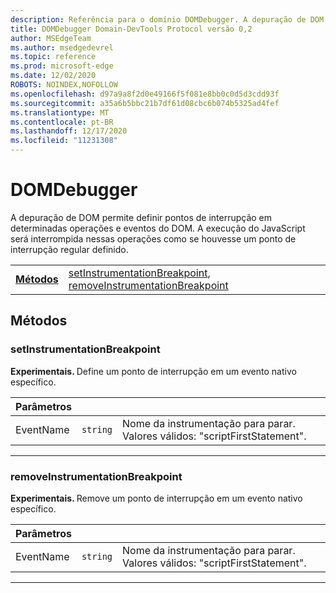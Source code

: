 ```yaml
---
description: Referência para o domínio DOMDebugger. A depuração de DOM permite definir pontos de interrupção em determinadas operações e eventos do DOM. A execução do JavaScript será interrompida nessas operações como se houvesse um ponto de interrupção regular definido.
title: DOMDebugger Domain-DevTools Protocol versão 0,2
author: MSEdgeTeam
ms.author: msedgedevrel
ms.topic: reference
ms.prod: microsoft-edge
ms.date: 12/02/2020
ROBOTS: NOINDEX,NOFOLLOW
ms.openlocfilehash: d97a9a8f2d0e49166f5f081e8bb0c0d5d3cdd93f
ms.sourcegitcommit: a35a6b5bbc21b7df61d08cbc6b074b5325ad4fef
ms.translationtype: MT
ms.contentlocale: pt-BR
ms.lasthandoff: 12/17/2020
ms.locfileid: "11231308"
---
```

# DOMDebugger

A depuração de DOM permite definir pontos de interrupção em determinadas operações e eventos do DOM. A execução do JavaScript será interrompida nessas operações como se houvesse um ponto de interrupção regular definido.

| | |
|-|-|
| [**Métodos**](#methods) | [setInstrumentationBreakpoint](#setinstrumentationbreakpoint), [removeInstrumentationBreakpoint](#removeinstrumentationbreakpoint) |
## Métodos

### setInstrumentationBreakpoint
<span><b>Experimentais. </b></span>Define um ponto de interrupção em um evento nativo específico.

<table>
    <thead>
        <tr>
            <th>Parâmetros</th>
            <th></th>
            <th></th>
        </tr>
    </thead>
    <tbody>
        <tr>
            <td>EventName</td>
            <td><code class="flyout">string</code></td>
            <td>Nome da instrumentação para parar. Valores válidos: "scriptFirstStatement".</td>
        </tr>
    </tbody>
</table>
</p>

---

### removeInstrumentationBreakpoint
<span><b>Experimentais. </b></span>Remove um ponto de interrupção em um evento nativo específico.

<table>
    <thead>
        <tr>
            <th>Parâmetros</th>
            <th></th>
            <th></th>
        </tr>
    </thead>
    <tbody>
        <tr>
            <td>EventName</td>
            <td><code class="flyout">string</code></td>
            <td>Nome da instrumentação para parar. Valores válidos: "scriptFirstStatement".</td>
        </tr>
    </tbody>
</table>
</p>

---
